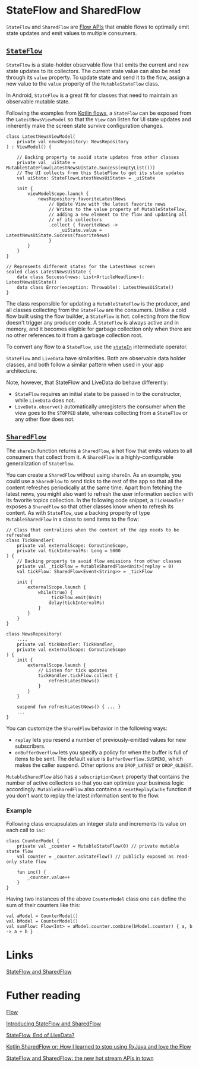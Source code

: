 # StateFlow and SharedFlow
`StateFlow` and `SharedFlow` are [Flow APIs](https://developer.android.com/kotlin/flow) that enable flows to optimally emit state updates and emit values to multiple consumers.

## [`StateFlow`](https://developer.android.com/kotlin/flow/stateflow-and-sharedflow#stateflow)
`StateFlow` is a state-holder observable flow that emits the current and new state updates to its collectors. The current state value can also be read through its `value` property. To update state and send it to the flow, assign a new value to the `value` property of the `MutableStateFlow` class.

In Android, `StateFlow` is a great fit for classes that need to maintain an observable mutable state.

Following the examples from [Kotlin flows](https://developer.android.com/kotlin/flow), a `StateFlow` can be exposed from the `LatestNewsViewModel` so that the `View` can listen for UI state updates and inherently make the screen state survive configuration changes.

```
class LatestNewsViewModel(
    private val newsRepository: NewsRepository
) : ViewModel() {

    // Backing property to avoid state updates from other classes
    private val _uiState = MutableStateFlow(LatestNewsUiState.Success(emptyList()))
    // The UI collects from this StateFlow to get its state updates
    val uiState: StateFlow<LatestNewsUiState> = _uiState

    init {
        viewModelScope.launch {
            newsRepository.favoriteLatestNews
                // Update View with the latest favorite news
                // Writes to the value property of MutableStateFlow,
                // adding a new element to the flow and updating all
                // of its collectors
                .collect { favoriteNews ->
                    _uiState.value = LatestNewsUiState.Success(favoriteNews)
                }
        }
    }
}

// Represents different states for the LatestNews screen
sealed class LatestNewsUiState {
    data class Success(news: List<ArticleHeadline>): LatestNewsUiState()
    data class Error(exception: Throwable): LatestNewsUiState()
}
```

The class responsible for updating a `MutableStateFlow` is the producer, and all classes collecting from the `StateFlow` are the consumers. Unlike a cold flow built using the flow builder, a `StateFlow` is hot: collecting from the flow doesn't trigger any producer code. A `StateFlow` is always active and in memory, and it becomes eligible for garbage collection only when there are no other references to it from a garbage collection root.

To convert any flow to a `StateFlow`, use the [`stateIn`](https://kotlin.github.io/kotlinx.coroutines/kotlinx-coroutines-core/kotlinx.coroutines.flow/state-in.html) intermediate operator.

`StateFlow` and `LiveData` have similarities. Both are observable data holder classes, and both follow a similar pattern when used in your app architecture.

Note, however, that StateFlow and LiveData do behave differently:
- `StateFlow` requires an initial state to be passed in to the constructor, while `LiveData` does not.
- `LiveData.observe()` automatically unregisters the consumer when the view goes to the `STOPPED` state, whereas collecting from a `StateFlow` or any other flow does not.

## [`SharedFlow`](https://developer.android.com/kotlin/flow/stateflow-and-sharedflow#sharedflow)
The `shareIn` function returns a `SharedFlow`, a hot flow that emits values to all consumers that collect from it. A `SharedFlow` is a highly-configurable generalization of `StateFlow`.

You can create a `SharedFlow` without using `shareIn`. As an example, you could use a `SharedFlow` to send ticks to the rest of the app so that all the content refreshes periodically at the same time. Apart from fetching the latest news, you might also want to refresh the user information section with its favorite topics collection. In the following code snippet, a `TickHandler` exposes a `SharedFlow` so that other classes know when to refresh its content. As with `StateFlow`, use a backing property of type `MutableSharedFlow` in a class to send items to the flow:

```
// Class that centralizes when the content of the app needs to be refreshed
class TickHandler(
    private val externalScope: CoroutineScope,
    private val tickIntervalMs: Long = 5000
) {
    // Backing property to avoid flow emissions from other classes
    private val _tickFlow = MutableSharedFlow<Unit>(replay = 0)
    val tickFlow: SharedFlow<Event<String>> = _tickFlow

    init {
        externalScope.launch {
            while(true) {
                _tickFlow.emit(Unit)
                delay(tickIntervalMs)
            }
        }
    }
}

class NewsRepository(
    ...,
    private val tickHandler: TickHandler,
    private val externalScope: CoroutineScope
) {
    init {
        externalScope.launch {
            // Listen for tick updates
            tickHandler.tickFlow.collect {
                refreshLatestNews()
            }
        }
    }

    suspend fun refreshLatestNews() { ... }
    ...
}
```

You can customize the `SharedFlow` behavior in the following ways:
- `replay` lets you resend a number of previously-emitted values for new subscribers.
- `onBufferOverflow` lets you specify a policy for when the buffer is full of items to be sent. The default value is `BufferOverflow.SUSPEND`, which makes the caller suspend. Other options are `DROP_LATEST` or `DROP_OLDEST`.

`MutableSharedFlow` also has a `subscriptionCount` property that contains the number of active collectors so that you can optimize your business logic accordingly. `MutableSharedFlow` also contains a `resetReplayCache` function if you don't want to replay the latest information sent to the flow.

### Example

Following class encapsulates an integer state and increments its value on each call to `inc`:
```
class CounterModel {
    private val _counter = MutableStateFlow(0) // private mutable state flow
    val counter = _counter.asStateFlow() // publicly exposed as read-only state flow

    fun inc() {
        _counter.value++
    }
}
```

Having two instances of the above `CounterModel` class one can define the sum of their counters like this:
```
val aModel = CounterModel()
val bModel = CounterModel()
val sumFlow: Flow<Int> = aModel.counter.combine(bModel.counter) { a, b -> a + b }
```

# Links
[StateFlow and SharedFlow](https://developer.android.com/kotlin/flow/stateflow-and-sharedflow)

# Futher reading
[Flow](https://kotlinlang.org/docs/reference/coroutines/flow.html)  

[Introducing StateFlow and SharedFlow](https://blog.jetbrains.com/kotlin/2020/10/kotlinx-coroutines-1-4-0-introducing-stateflow-and-sharedflow/)  

[StateFlow, End of LiveData?](https://medium.com/scalereal/stateflow-end-of-livedata-a473094229b3)

[Kotlin SharedFlow or: How I learned to stop using RxJava and love the Flow](https://proandroiddev.com/kotlin-sharedflow-or-how-i-learned-to-stop-using-rxjava-and-love-the-flow-e1b59d211715)

[StateFlow and SharedFlow: the new hot stream APIs in town](https://www.rockandnull.com/stateflow-kotlin/)